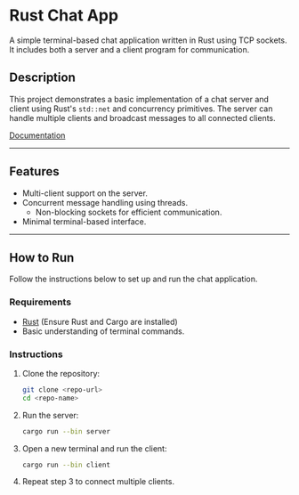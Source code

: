 # Rust Chat App

A simple terminal-based chat application written in Rust using TCP sockets. It includes both a server and a client program for communication.

## Description

This project demonstrates a basic implementation of a chat server and client using Rust's `std::net` and concurrency primitives. The server can handle multiple clients and broadcast messages to all connected clients.

[Documentation](https://doc.rust-lang.org/)

---

## Features

- Multi-client support on the server.
- Concurrent message handling using threads.
    - Non-blocking sockets for efficient communication.
- Minimal terminal-based interface.

---

## How to Run

Follow the instructions below to set up and run the chat application.

### Requirements

- [Rust](https://www.rust-lang.org/tools/install) (Ensure Rust and Cargo are installed)
- Basic understanding of terminal commands.

### Instructions

1. Clone the repository:
   ```bash
   git clone <repo-url>
   cd <repo-name>
   ```

2. Run the server:
   ```bash
   cargo run --bin server
   ```

3. Open a new terminal and run the client:
   ```bash
   cargo run --bin client
   ```

4. Repeat step 3 to connect multiple clients.

